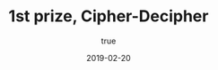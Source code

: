 ---
author:
  name: "Jatin Dehmiwal"
date: 2019-02-20
title: 1st prize, Cipher-Decipher
eventname: Faculty Of Computer Science,University Of Delhi
eventlocation:
weight: 10
---